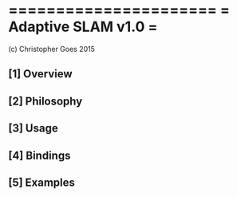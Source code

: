 ======================
= Adaptive SLAM v1.0 =
======================

(c) Christopher Goes 2015

[1] Overview
-------------

[2] Philosophy
--------------

[3] Usage
---------

[4] Bindings
------------

[5] Examples
------------
